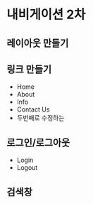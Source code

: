 # 내비게이션 2차

## 레이아웃 만들기
## 링크 만들기

- Home
- About
- Info
- Contact Us
- 두번째로 수정하는


## 로그인/로그아웃
- Login
- Logout


## 검색창
